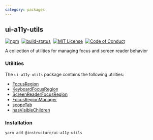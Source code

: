```yaml
---
category: packages
---
```


## ui-a11y-utils

[![npm][npm]][npm-url]&nbsp;
[![build-status][build-status]][build-status-url]&nbsp;
[![MIT License][license-badge]][LICENSE]&nbsp;
[![Code of Conduct][coc-badge]][coc]

A collection of utilities for managing focus and screen reader behavior

### Utilities
The `ui-a11y-utils` package contains the following utilities:
- [FocusRegion](#FocusRegion)
- [KeyboardFocusRegion](#KeyboardFocusRegion)
- [ScreenReaderFocusRegion](#ScreenReaderFocusRegion)
- [FocusRegionManager](#FocusRegionManager)
- [scopeTab](#scopeTab)
- [hasVisibleChildren](#hasVisibleChildren)


### Installation

```sh
yarn add @instructure/ui-a11y-utils
```

[npm]: https://img.shields.io/npm/v/@instructure/ui-a11y-utils.svg
[npm-url]: https://npmjs.com/package/@instructure/ui-a11y-utils

[build-status]: https://travis-ci.org/instructure/instructure-ui.svg?branch=master
[build-status-url]: https://travis-ci.org/instructure/instructure-ui "Travis CI"

[license-badge]: https://img.shields.io/npm/l/instructure-ui.svg?style=flat-square
[license]: https://github.com/instructure/instructure-ui/blob/master/LICENSE

[coc-badge]: https://img.shields.io/badge/code%20of-conduct-ff69b4.svg?style=flat-square
[coc]: https://github.com/instructure/instructure-ui/blob/master/CODE_OF_CONDUCT.md
